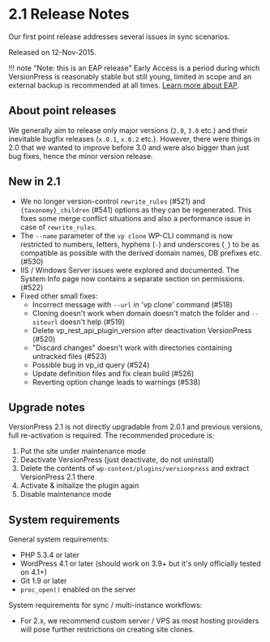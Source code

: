 # 2.1 Release Notes

Our first point release addresses several issues in sync scenarios.

Released on 12-Nov-2015.

!!! note "Note: this is an EAP release"
    Early Access is a period during which VersionPress is reasonably stable but still young, limited in scope and an external backup is recommended at all times. [Learn more about EAP](../getting-started/about-eap.md).

## About point releases

We generally aim to release only major versions (`2.0`, `3.0` etc.) and their inevitable bugfix releases (`x.0.1`, `x.0.2` etc.). However, there were things in 2.0 that we wanted to improve before 3.0 and were also bigger than just bug fixes, hence the minor version release.

## New in 2.1

- We no longer version-control `rewrite_rules` (#521) and `{taxonomy}_children` (#541) options as they can be regenerated. This fixes some merge conflict situations and also a performance issue in case of `rewrite_rules`.
- The `--name` parameter of the `vp clone` WP-CLI command is now restricted to numbers, letters, hyphens (`-`) and underscores (`_`) to be as compatible as possible with the derived domain names, DB prefixes etc. (#530)
- IIS / Windows Server issues were explored and documented. The System Info page now contains a separate section on permissions. (#522)
- Fixed other small fixes:
    - Incorrect message with `--url` in 'vp clone' command (#518)
    - Cloning doesn't work when domain doesn't match the folder and `--siteurl` doesn't help (#519)
    - Delete vp_rest_api_plugin_version after deactivation VersionPress (#520)
    - "Discard changes" doesn't work with directories containing untracked files (#523)
    - Possible bug in vp_id query (#524)
    - Update definition files and fix clean build (#526)
    - Reverting option change leads to warnings (#538)

## Upgrade notes

VersionPress 2.1 is not directly upgradable from 2.0.1 and previous versions, full re-activation is required. The recommended procedure is:

1. Put the site under maintenance mode
2. Deactivate VersionPress (just deactivate, do not uninstall)
3. Delete the contents of `wp-content/plugins/versionpress` and extract VersionPress 2.1 there
4. Activate & initialize the plugin again
5. Disable maintenance mode

## System requirements

General system requirements:

- PHP 5.3.4 or later
- WordPress 4.1 or later (should work on 3.9+ but it's only officially tested on 4.1+)
- Git 1.9 or later
- `proc_open()` enabled on the server

System requirements for sync / multi-instance workflows:

- For 2.x, we recommend custom server / VPS as most hosting providers will pose further restrictions on creating site clones.
